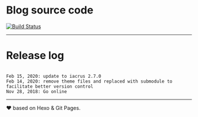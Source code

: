 # Blog source code

[![Build Status](https://travis-ci.org/orangejuice/orangejuice.github.io.svg?branch=source)](https://travis-ci.org/orangejuice/orangejuice.github.io)

--------

# Release log

```text

Feb 15, 2020: update to iacrus 2.7.0
Feb 14, 2020: remove theme files and replaced with submodule to facilitate better version control
Nov 28, 2018: Go online
```
--------

❤ based on Hexo & Git Pages.
